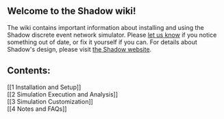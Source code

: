 ## Welcome to the Shadow wiki! 

The wiki contains important information about installing and using the Shadow discrete event network simulator. Please [let us know](https://wwws.cs.umn.edu/mm-cs/listinfo/shadow-dev) if you notice something out of date, or fix it yourself if you can. For details about Shadow's design, please visit [the Shadow website](http://shadow.cs.umn.edu/design/).

## Contents:

[[1 Installation and Setup]]  
[[2 Simulation Execution and Analysis]]  
[[3 Simulation Customization]]  
[[4 Notes and FAQs]]  
